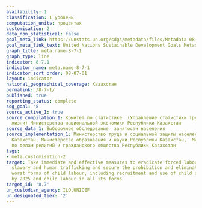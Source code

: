 ```yaml
---
availability: 1
classification: 1 уровень
computation_units: процентах
customisation: 2
data_non_statistical: false
goal_meta_link: https://unstats.un.org/sdgs/metadata/files/Metadata-08-07-01.pdf
goal_meta_link_text: United Nations Sustainable Development Goals Metadata (pdf 525kB)
graph_title: meta.name-8-7-1
graph_type: line
indicator: 8.7.1
indicator_name: meta.name-8-7-1
indicator_sort_order: 08-07-01
layout: indicator
national_geographical_coverage: Казахстан
permalink: /8-7-1/
published: true
reporting_status: complete
sdg_goal: '8'
source_active_1: true
source_compilation_1: Комитет по статистике  (Управление статистики труда и уровня
  жизни) Министерства национальной экономики Республики Казахстан
source_data_1: Выборочное обследование  занятости населения
source_implementation_1: Министерство труда и социальной защиты населения Республики
  Казахстан, Министерство образования и науки Республики Казахстан,  Министерство
  по делам религий и гражданского общества Республики Казахстан
tags:
- meta.customisation-2
target: Take immediate and effective measures to eradicate forced labour, end modern
  slavery and human trafficking and secure the prohibition and elimination of the
  worst forms of child labour, including recruitment and use of child soldiers, and
  by 2025 end child labour in all its forms
target_id: '8.7'
un_custodian_agency: ILO,UNICEF
un_designated_tier: '2'
---
```

